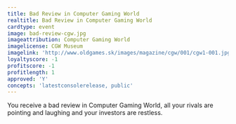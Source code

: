 ```yaml
---
title: Bad Review in Computer Gaming World
realtitle: Bad Review in Computer Gaming World
cardtype: event
image: bad-review-cgw.jpg
imageattribution: Computer Gaming World
imagelicense: CGW Museum
imagelink: 'http://www.oldgames.sk/images/magazine/cgw/001/cgw1-001.jpg'
loyaltyscore: -1
profitscore: -1
profitlength: 1
approved: 'Y'
concepts: 'latestconsolerelease, public'
---
```


You receive a bad review in Computer Gaming World, all your rivals are pointing and laughing and your investors are restless.
